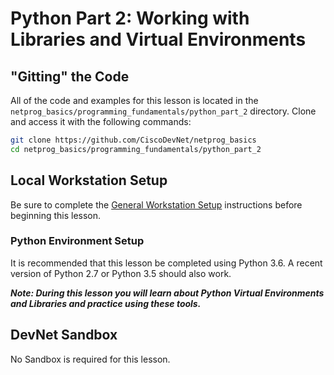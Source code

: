 # Python Part 2: Working with Libraries and Virtual Environments

## "Gitting" the Code
All of the code and examples for this lesson is located in the `netprog_basics/programming_fundamentals/python_part_2` directory.  Clone and access it with the following commands: 

```bash
git clone https://github.com/CiscoDevNet/netprog_basics
cd netprog_basics/programming_fundamentals/python_part_2
```

## Local Workstation Setup
Be sure to complete the [General Workstation Setup](https://github.com/CiscoDevNet/netprog_basics/blob/master/readme_resources/workstation_setup.md) instructions before beginning this lesson.  

### Python Environment Setup 
It is recommended that this lesson be completed using Python 3.6.  A recent version of Python 2.7 or Python 3.5 should also work.  

***Note: During this lesson you will learn about Python Virtual Environments and Libraries and practice using these tools.***

## DevNet Sandbox
No Sandbox is required for this lesson.